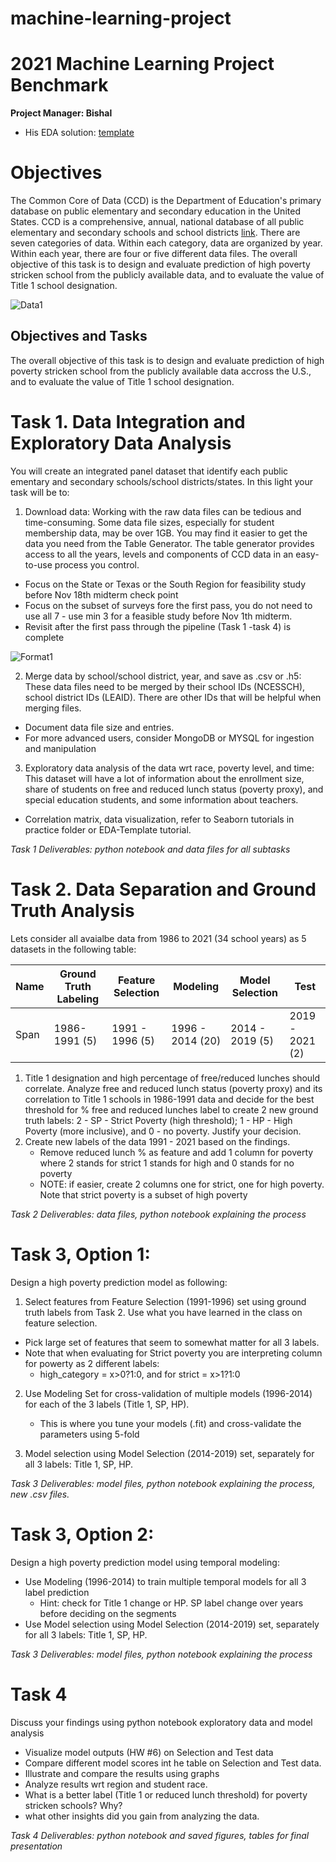 # machine-learning-project
# 2021 Machine Learning Project Benchmark

**Project Manager: Bishal** 
* His EDA solution: [template](EDA-Template.ipynb)

# Objectives

The Common Core of Data (CCD) is the Department of Education's primary database on public elementary and secondary education in the United States. CCD is a comprehensive, annual, national database of all public elementary and secondary schools and school districts [link](https://nces.ed.gov/ccd/). There are seven categories of data. Within each category, data are organized by year. Within each year, there are four or five different data files. The overall objective of this task is to design and evaluate prediction of high poverty stricken school from the publicly available data, and to evaluate the value of Title 1 school designation. 

![Data1](Data1.png)

## Objectives and Tasks 

The overall objective of this task is to design and evaluate prediction of high poverty stricken school from the publicly available data accross the U.S., and to evaluate the value of Title 1 school designation. 

# Task 1. Data Integration and Exploratory Data Analysis 

You will create an integrated panel dataset that identify each public ementary and secondary schools/school districts/states. In this light your task will be to: 

1. Download data: Working with the raw data files can be tedious and time-consuming. Some data file sizes, especially for student membership data, may be over 1GB. You may find it easier to get the data you need from the Table Generator. The table generator provides access to all the years, levels and components of CCD data in an easy-to-use process you control. 
  * Focus on the State or Texas or the South Region for feasibility study before Nov 18th midterm check point
  * Focus on the subset of surveys fore the first pass, you do not need to use all 7 - use min 3 for a feasible study before Nov 1th midterm.
  * Revisit after the first pass through the pipeline (Task 1 -task 4) is complete

![Format1](Format1.png)

2. Merge data by school/school district, year, and save as .csv or .h5:  These data files need to be merged by their school IDs (NCESSCH), school district IDs (LEAID).  There are other IDs that will be helpful when merging files.
* Document data file size and entries.  
* For more advanced users, consider MongoDB or MYSQL for ingestion and manipulation

3. Exploratory data analysis of the data wrt race, poverty level, and time: This dataset will have a lot of information about the enrollment size, share of students on free and reduced lunch status (poverty proxy), and special education students, and some information about teachers. 
* Correlation matrix, data visualization, refer to Seaborn tutorials in practice folder or EDA-Template tutorial. 

*Task 1 Deliverables: python notebook and data files for all subtasks*

# Task 2. Data Separation and Ground Truth Analysis 

Lets consider all avaialbe data from 1986 to 2021 (34 school years) as 5 datasets in the following table: 

|Name | Ground Truth Labeling | Feature Selection | Modeling | Model Selection | Test |
|-----| --------------------- | ----------------- | -----------------| --------------- | ----------------| 
|Span | 1986-1991 (5)         | 1991 - 1996 (5)   | 1996 - 2014 (20) | 2014 - 2019 (5) | 2019 - 2021 (2) |

1. Title 1 designation and high percentage of free/reduced lunches should correlate.  Analyze free and reduced lunch status (poverty proxy)  and its correlation to Title 1 schools in 1986-1991 data and decide for the best  threshold for % free and reduced lunches label to create 2 new ground truth labels:  2 - SP - Strict Poverty (high threshold); 1 - HP - High Poverty (more inclusive), and 0 - no poverty.  Justify your decision.  
2. Create new labels of the data 1991 - 2021 based on the findings. 
   * Remove reduced lunch % as feature and add 1 column for poverty where 2 stands for strict 1 stands for high and 0 stands for no poverty 
   * NOTE: if easier, create 2 columns one for strict, one for high poverty. Note that strict poverty is a subset of high poverty

*Task 2 Deliverables: data files, python notebook explaining the process*

# Task 3, Option 1: 

Design a high poverty prediction model as following: 
1. Select features from Feature Selection (1991-1996) set using ground truth labels from Task 2. Use what you have learned in the class on feature selection. 
  * Pick large set of features that seem to somewhat matter for all 3 labels. 
  * Note that when evaluating for Strict poverty you are interpreting column for powerty as 2 different labels:
     * high_category = x>0?1:0, and for strict = x>1?1:0

2. Use Modeling Set for cross-validation of multiple models (1996-2014) for each of the 3 labels (Title 1, SP, HP). 
   * This is where you tune your models (.fit) and cross-validate the parameters using 5-fold  

3. Model selection using Model Selection (2014-2019) set, separately for all 3 labels: Title 1, SP, HP. 

*Task 3 Deliverables: model files, python notebook explaining the process, new .csv files.*

# Task 3, Option 2: 

Design a high poverty prediction model using temporal modeling:
* Use Modeling (1996-2014) to train multiple temporal models for all 3 label prediction 
  * Hint: check for Title 1 change or HP. SP label change over years before deciding on the segments 
* Use Model selection using Model Selection (2014-2019) set, separately for all 3 labels: Title 1, SP, HP. 

*Task 3 Deliverables: model files, python notebook explaining the process*

# Task 4 

Discuss your findings using python notebook exploratory data and model analysis
  * Visualize model outputs (HW #6) on Selection and Test data
  * Compare different model scores int he table on Selection and Test data. 
  * Illustrate and compare the results using graphs 
  * Analyze results wrt region and student race. 
  * What is a better label (Title 1 or reduced lunch threshold) for poverty stricken schools? Why? 
  * what other insights did you gain from analyzing the data. 
  
*Task 4 Deliverables: python notebook and saved figures, tables for final presentation*
